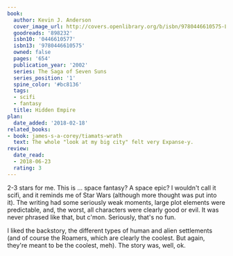 ```yaml
---
book:
  author: Kevin J. Anderson
  cover_image_url: http://covers.openlibrary.org/b/isbn/9780446610575-L.jpg
  goodreads: '898232'
  isbn10: '0446610577'
  isbn13: '9780446610575'
  owned: false
  pages: '654'
  publication_year: '2002'
  series: The Saga of Seven Suns
  series_position: '1'
  spine_color: '#bc8136'
  tags:
  - scifi
  - fantasy
  title: Hidden Empire
plan:
  date_added: '2018-02-18'
related_books:
- book: james-s-a-corey/tiamats-wrath
  text: The whole "look at my big city" felt very Expanse-y.
review:
  date_read:
  - 2018-06-23
  rating: 3
---
```


2-3 stars for me. This is … space fantasy? A space epic? I wouldn't call it scifi, and it reminds me of Star Wars
(although more thought was put into it). The writing had some seriously weak moments, large plot elements were
predictable, and, the worst, all characters were clearly good or evil. It was never phrased like that, but c'mon.
Seriously, that's no fun.

I liked the backstory, the different types of human and alien settlements (and of course the Roamers, which are clearly
the coolest. But again, they're meant to be the coolest, meh). The story was, well, ok.

